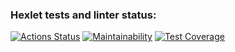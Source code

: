 ### Hexlet tests and linter status:
[![Actions Status](https://github.com/ankoz2000/java-project-78/workflows/hexlet-check/badge.svg)](https://github.com/ankoz2000/java-project-78/actions)
[![Maintainability](https://api.codeclimate.com/v1/badges/e5e4a124c2e5ddca8527/maintainability)](https://codeclimate.com/github/ankoz2000/java-project-78/maintainability)
[![Test Coverage](https://api.codeclimate.com/v1/badges/e5e4a124c2e5ddca8527/test_coverage)](https://codeclimate.com/github/ankoz2000/java-project-78/test_coverage)
